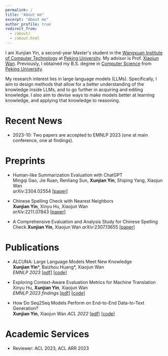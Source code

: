 ```yaml
---
permalink: /
title: "About me"
excerpt: "About me"
author_profile: true
redirect_from: 
  - /about/
  - /about.html
---
```


I am Xunjian Yin, a second-year Master's student in the [Wangxuan Institute of Computer Technology](https://www.icst.pku.edu.cn/english/home/index.htm) at [Peking University](https://english.pku.edu.cn/). My advisor is Prof. [Xiaojun Wan](https://wanxiaojun.github.io/). Previously, I obtained my B.S. degree in [Computer Science]((https://eecs.pku.edu.cn/en/)) from [Peking University](https://english.pku.edu.cn/).

My research interest lies in large language models (LLMs). Specifically, I aim to design methods that allow for a better understanding of the knowledge inside LLMs, and to go further in acquiring and editing knowledge. I also aim to devise ways to make models better at learning knowledge, and applying that knowledge to reasoning.

Recent News
======

- 2023-10: Two papers are accepted to EMNLP 2023 (one at main conference, one at findings). 


Preprints
======

- Human-like Summarization Evaluation with ChatGPT  
Mingqi Gao, Jie Ruan, Renliang Sun, **Xunjian Yin**, Shiping Yang, Xiaojun Wan  
*arXiv*:2304.02554  [[paper](https://arxiv.org/abs/2304.02554)]  

- Chinese Spelling Check with Nearest Neighbors  
**Xunjian Yin**, Xinyu Hu, Xiaojun Wan  
*arXiv*:2211.07843  [[paper](https://arxiv.org/abs/2211.07843)]

- A Comprehensive Evaluation and Analysis Study for Chinese Spelling Check
 **Xunjian Yin**, Xiaojun Wan
 *arXiv*:2307.13655  [[paper](https://arxiv.org/abs/2307.13655)]

Publications
======

- ALCUNA: Large Language Models Meet New Knowledge  
**Xunjian Yin**\*, Baizhou Huang\*, Xiaojun Wan  
*EMNLP 2023*  [[pdf](https://arxiv.org/pdf/2310.14820v1.pdf)] [[code](https://github.com/arvid-pku/alcuna)]

- Exploring Context-Aware Evaluation Metrics for Machine Translation   
Xinyu Hu, **Xunjian Yin**, Xiaojun Wan  
*EMNLP 2023 findings*  [[pdf](TODO)] [[code](TODO)]  

- How Do Seq2Seq Models Perform on End-to-End Data-to-Text Generation?    
**Xunjian Yin**, Xiaojun Wan
*ACL 2022*  [[pdf](https://aclanthology.org/2022.acl-long.531.pdf)] [[code](https://github.com/xunjianyin/Seq2SeqOnData2Text)]  



Academic Services
======

- Reviewer: ACL 2023, ACL ARR 2023 


